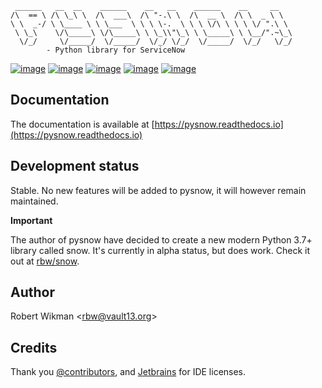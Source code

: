 ```
 ______   __  __    ______    __   __    ______    __     __
/\  == \ /\ \_\ \  /\  ___\  /\ "-.\ \  /\  __ \  /\ \  _ \ \
\ \  _-/ \ \____ \ \ \___  \ \ \ \-.  \ \ \ \/\ \ \ \ \/ ".\ \
 \ \_\    \/\_____\ \/\_____\ \ \_\\"\_\ \ \_____\ \ \__/".~\_\
  \/_/     \/_____/  \/_____/  \/_/ \/_/  \/_____/  \/_/   \/_/
		- Python library for ServiceNow
```

[![image](https://travis-ci.org/rbw/pysnow.svg?branch=master)](https://travis-ci.org/rbw/pysnow)
[![image](https://coveralls.io/repos/github/rbw0/pysnow/badge.svg?branch=master)](https://coveralls.io/github/rbw0/pysnow?branch=master)
[![image](https://badge.fury.io/py/pysnow.svg)](https://pypi.python.org/pypi/pysnow)
[![image](https://img.shields.io/badge/License-MIT-green.svg)](https://opensource.org/licenses/MIT)
[![image](https://pepy.tech/badge/pysnow/month)](https://pepy.tech/project/pysnow)


Documentation
---

The documentation is available at [https://pysnow.readthedocs.io](https://pysnow.readthedocs.io)


Development status
---

Stable. No new features will be added to pysnow, it will however remain maintained.

**Important**

The author of pysnow have decided to create a new modern Python 3.7+ library called snow. It's currently in alpha status, but does work. Check it out at [rbw/snow](https://github.com/rbw/snow).


Author
---

Robert Wikman \<rbw@vault13.org\>

Credits
---

Thank you [@contributors](https://github.com/rbw/pysnow/graphs/contributors), and [Jetbrains](http://www.jetbrains.com) for IDE licenses.

